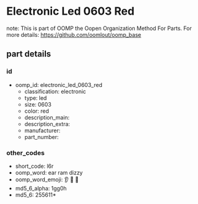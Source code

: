 # Electronic Led 0603 Red  

note: This is part of OOMP the Oopen Organization Method For Parts. For more details: https://github.com/oomlout/oomp_base

##  part details





### id
* oomp_id: electronic_led_0603_red
  * classification: electronic
  * type: led
  * size: 0603
  * color: red
  * description_main: 
  * description_extra: 
  * manufacturer: 
  * part_number: 

### other_codes
* short_code: l6r
* oomp_word: ear ram dizzy
* oomp_word_emoji: :ear: :ram: :dizzy:
* md5_6_alpha: 1gg0h
* md5_6: 255611* 